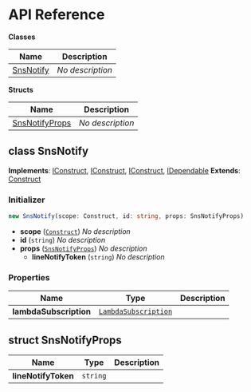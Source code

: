 # API Reference

**Classes**

Name|Description
----|-----------
[SnsNotify](#cdk-sns-notify-snsnotify)|*No description*


**Structs**

Name|Description
----|-----------
[SnsNotifyProps](#cdk-sns-notify-snsnotifyprops)|*No description*



## class SnsNotify  <a id="cdk-sns-notify-snsnotify"></a>



__Implements__: [IConstruct](#constructs-iconstruct), [IConstruct](#aws-cdk-core-iconstruct), [IConstruct](#constructs-iconstruct), [IDependable](#aws-cdk-core-idependable)
__Extends__: [Construct](#aws-cdk-core-construct)

### Initializer




```ts
new SnsNotify(scope: Construct, id: string, props: SnsNotifyProps)
```

* **scope** (<code>[Construct](#aws-cdk-core-construct)</code>)  *No description*
* **id** (<code>string</code>)  *No description*
* **props** (<code>[SnsNotifyProps](#cdk-sns-notify-snsnotifyprops)</code>)  *No description*
  * **lineNotifyToken** (<code>string</code>)  *No description* 



### Properties


Name | Type | Description 
-----|------|-------------
**lambdaSubscription** | <code>[LambdaSubscription](#aws-cdk-aws-sns-subscriptions-lambdasubscription)</code> | <span></span>



## struct SnsNotifyProps  <a id="cdk-sns-notify-snsnotifyprops"></a>






Name | Type | Description 
-----|------|-------------
**lineNotifyToken** | <code>string</code> | <span></span>



